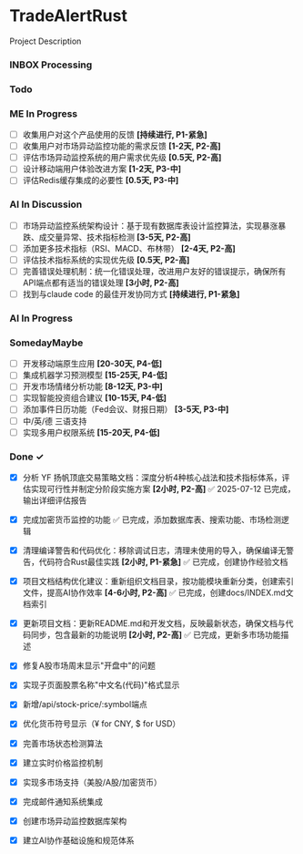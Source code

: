 # TradeAlertRust

Project Description

### INBOX Processing


### Todo


### ME In Progress

- [ ] 收集用户对这个产品使用的反馈 **[持续进行, P1-紧急]**  
- [ ] 收集用户对市场异动监控功能的需求反馈 **[1-2天, P2-高]**  
- [ ] 评估市场异动监控系统的用户需求优先级 **[0.5天, P2-高]**  
- [ ] 设计移动端用户体验改进方案 **[1-2天, P3-中]**  
- [ ] 评估Redis缓存集成的必要性 **[0.5天, P3-中]**  

### AI In Discussion

- [ ] 市场异动监控系统架构设计：基于现有数据库表设计监控算法，实现暴涨暴跌、成交量异常、技术指标检测 **[3-5天, P2-高]**  
- [ ] 添加更多技术指标（RSI、MACD、布林带） **[2-4天, P2-高]**  
- [ ] 评估技术指标系统的实现优先级 **[0.5天, P2-高]**  
- [ ] 完善错误处理机制：统一化错误处理，改进用户友好的错误提示，确保所有API端点都有适当的错误处理 **[3小时, P2-高]**  
- [ ] 找到与claude code 的最佳开发协同方式 **[持续进行, P1-紧急]**  

### AI In Progress  

### SomedayMaybe

- [ ] 开发移动端原生应用 **[20-30天, P4-低]**  
- [ ] 集成机器学习预测模型 **[15-25天, P4-低]**  
- [ ] 开发市场情绪分析功能 **[8-12天, P3-中]**  
- [ ] 实现智能投资组合建议 **[10-15天, P4-低]**  
- [ ] 添加事件日历功能（Fed会议、财报日期） **[3-5天, P3-中]**  
- [ ] 中/英/德 三语支持  
- [ ] 实现多用户权限系统 **[15-20天, P4-低]**  

### Done ✓

- [x] 分析 YF 扬帆顶底交易策略文档：深度分析4种核心战法和技术指标体系，评估实现可行性并制定分阶段实施方案 **[2小时, P2-高]** ✅ 2025-07-12 已完成，输出详细评估报告
- [x] 完成加密货币监控的功能 ✅ 已完成，添加数据库表、搜索功能、市场检测逻辑  
- [x] 清理编译警告和代码优化：移除调试日志，清理未使用的导入，确保编译无警告，代码符合Rust最佳实践 **[2小时, P1-紧急]** ✅ 已完成，创建协作经验文档  
- [x] 项目文档结构优化建议：重新组织文档目录，按功能模块重新分类，创建索引文件，提高AI协作效率 **[4-6小时, P2-高]** ✅ 已完成，创建docs/INDEX.md文档索引  
- [x] 更新项目文档：更新README.md和开发文档，反映最新状态，确保文档与代码同步，包含最新的功能说明 **[2小时, P2-高]** ✅ 已完成，更新多市场功能描述  
- [x] 修复A股市场周末显示"开盘中"的问题  
- [x] 实现子页面股票名称"中文名(代码)"格式显示  
- [x] 新增/api/stock-price/:symbol端点  
- [x] 优化货币符号显示（¥ for CNY, $ for USD）  
- [x] 完善市场状态检测算法  
- [x] 建立实时价格监控机制  
- [x] 实现多市场支持（美股/A股/加密货币）  
- [x] 完成邮件通知系统集成  
- [x] 创建市场异动监控数据库架构  
- [x] 建立AI协作基础设施和规范体系  

